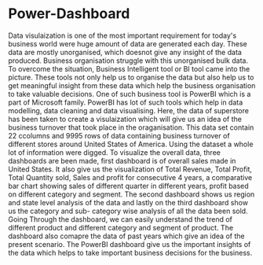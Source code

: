 # Power-Dashboard
Data visulaization is one of the most important requirement for today's business world were huge amount of data are generated each day. These data are mostly unorganised, which 
doesnot give any insight of the data produced. Business organisation struggle with this unorganised bulk data. To overcome the situation, Business Intelligent tool or BI tool came 
into the picture. These tools not only help us to organise the data but also help us to get meaningful insight from these data which help the business organisation to take valuable 
decisions. 
One of such business tool is PowerBI which is a part of Microsoft family. PowerBI has lot of such tools which help in data modelling, data cleaning and data visualising. Here, the data of
superstore has been taken to create a visulaization which will give us an idea of the business turnover that took place in the oraganisation. This data set contain 22 ccolumns and 9995 rows of data 
containing business turnover of different stores around United States of America. 
Using the dataset a whole lot of information were digged. To visualize the overall data, three dashboards are been made, first dashboard is of overall sales made in United States.
It also give us the visualization of Total Revenue, Total Profit, Total Quantity sold, Sales and profit for consecutive 4 years, a comparative bar chart showing sales of different quarter 
in different years, profit based on different category and segment. The second dashboard shows us region and state level analysis of the data and lastly on the third dashboard show 
us the category and sub- category wise analysis of all the data been sold.
Going Through the dashboard, we can easily understand the trend of different product and different category and segment of product. The dashboard also comapre the data of past years 
which give an idea of the present scenario. The PowerBI dashboard give us the important insights of the data which helps to take important business decisions for the business. 


